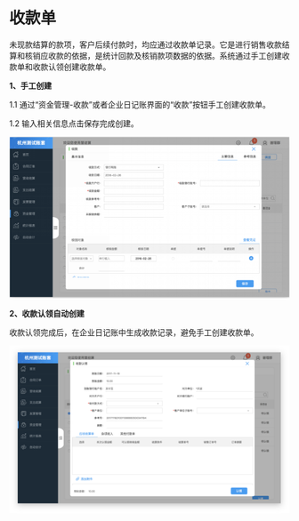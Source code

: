# 收款单

未现款结算的款项，客户后续付款时，均应通过收款单记录。它是进行销售收款结算和核销应收款的依据，是统计回款及核销款项数据的依据。系统通过手工创建收款单和收款认领创建收款单。

**1、手工创建**

1.1 通过“资金管理-收款”或者企业日记账界面的“收款”按钮手工创建收款单。

1.2 输入相关信息点击保存完成创建。

![](/img/git28.png)

**2、收款认领自动创建**

收款认领完成后，在企业日记账中生成收款记录，避免手工创建收款单。

![](/img/git29.png)

